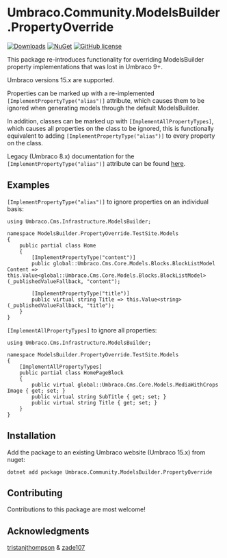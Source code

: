 # Umbraco.Community.ModelsBuilder.PropertyOverride 

[![Downloads](https://img.shields.io/nuget/dt/Umbraco.Community.ModelsBuilder.PropertyOverride?color=cc9900)](https://www.nuget.org/packages/Umbraco.Community.ModelsBuilder.PropertyOverride/)
[![NuGet](https://img.shields.io/nuget/vpre/Umbraco.Community.ModelsBuilder.PropertyOverride?color=0273B3)](https://www.nuget.org/packages/Umbraco.Community.ModelsBuilder.PropertyOverride)
[![GitHub license](https://img.shields.io/github/license/Gibe/Umbraco.Community.ModelsBuilder.PropertyOverride?color=8AB803)](../LICENSE)

This package re-introduces functionality for overriding ModelsBuilder property implementations that was lost in Umbraco 9+.

Umbraco versions 15.x are supported.

Properties can be marked up with a re-implemented `[ImplementPropertyType("alias")]` attribute, which causes them to be ignored when generating models through the default ModelsBuilder.

In addition, classes can be marked up with `[ImplementAllPropertyTypes]`, which causes all properties on the class to be ignored, this is functionally equivalent to adding `[ImplementPropertyType("alias")]` to every property on the class.

Legacy (Umbraco 8.x) documentation for the `[ImplementPropertyType("alias")]` attribute can be found [here](https://our.umbraco.com/Documentation/Reference/Templating/Modelsbuilder/Control-Generation-vpre8_5#implement-property-type).

## Examples

`[ImplementPropertyType("alias")]` to ignore properties on an individual basis:

```
using Umbraco.Cms.Infrastructure.ModelsBuilder;

namespace ModelsBuilder.PropertyOverride.TestSite.Models
{
    public partial class Home
    {
        [ImplementPropertyType("content")]
        public global::Umbraco.Cms.Core.Models.Blocks.BlockListModel Content => this.Value<global::Umbraco.Cms.Core.Models.Blocks.BlockListModel>(_publishedValueFallback, "content");

        [ImplementPropertyType("title")]
        public virtual string Title => this.Value<string>(_publishedValueFallback, "title");
    }
}
```

`[ImplementAllPropertyTypes]` to ignore all properties:

```
using Umbraco.Cms.Infrastructure.ModelsBuilder;

namespace ModelsBuilder.PropertyOverride.TestSite.Models
{
    [ImplementAllPropertyTypes]
    public partial class HomePageBlock 
    {
        public virtual global::Umbraco.Cms.Core.Models.MediaWithCrops Image { get; set; }
        public virtual string SubTitle { get; set; }
        public virtual string Title { get; set; }
    }
}
```

## Installation

Add the package to an existing Umbraco website (Umbraco 15.x) from nuget:

`dotnet add package Umbraco.Community.ModelsBuilder.PropertyOverride`

## Contributing

Contributions to this package are most welcome!

## Acknowledgments

[tristanjthompson](https://github.com/tristanjthompson) & [zade107](https://github.com/zade107)
